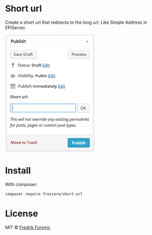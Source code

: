 Short url
==============

Create a short url that redirects to the long url. Like Simple Address in EPiServer.

![](screenshot.png)

# Install

With composer:

```
composer require frozzare/short-url
```

# License

MIT © [Fredrik Forsmo](https://github.com/frozzare)

